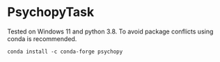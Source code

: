 # PsychopyTask

Tested on Windows 11 and python 3.8.
To avoid package conflicts using conda is recommended.
```
conda install -c conda-forge psychopy
```
